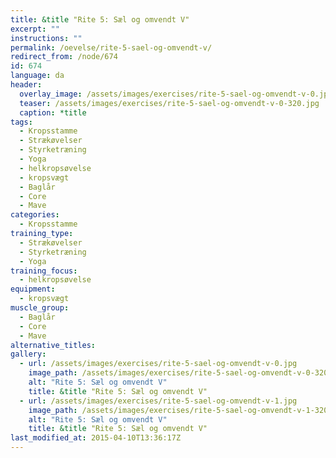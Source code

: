 ```yaml
---
title: &title "Rite 5: Sæl og omvendt V"
excerpt: ""
instructions: ""
permalink: /oevelse/rite-5-sael-og-omvendt-v/
redirect_from: /node/674
id: 674
language: da
header:
  overlay_image: /assets/images/exercises/rite-5-sael-og-omvendt-v-0.jpg
  teaser: /assets/images/exercises/rite-5-sael-og-omvendt-v-0-320.jpg
  caption: *title
tags:
  - Kropsstamme
  - Strækøvelser
  - Styrketræning
  - Yoga
  - helkropsøvelse
  - kropsvægt
  - Baglår
  - Core
  - Mave
categories:
  - Kropsstamme
training_type: 
  - Strækøvelser
  - Styrketræning
  - Yoga
training_focus: 
  - helkropsøvelse
equipment:
  - kropsvægt
muscle_group:
  - Baglår
  - Core
  - Mave
alternative_titles:
gallery:
  - url: /assets/images/exercises/rite-5-sael-og-omvendt-v-0.jpg
    image_path: /assets/images/exercises/rite-5-sael-og-omvendt-v-0-320.jpg
    alt: "Rite 5: Sæl og omvendt V"
    title: &title "Rite 5: Sæl og omvendt V"
  - url: /assets/images/exercises/rite-5-sael-og-omvendt-v-1.jpg
    image_path: /assets/images/exercises/rite-5-sael-og-omvendt-v-1-320.jpg
    alt: "Rite 5: Sæl og omvendt V"
    title: &title "Rite 5: Sæl og omvendt V"
last_modified_at: 2015-04-10T13:36:17Z
---
```




